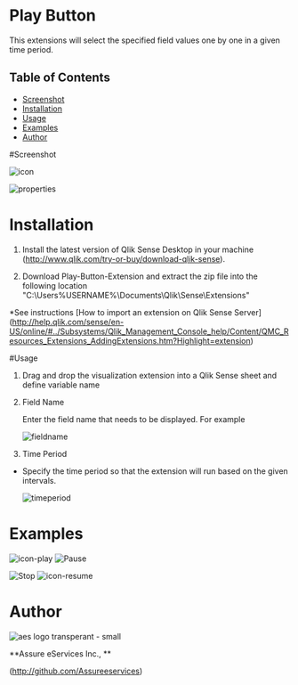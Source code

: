 # Play Button

This extensions will select the specified field values one by one in a given time period.

## Table of Contents
* [Screenshot](#screenshot)
* [Installation](#installation)
* [Usage](#usage)
* [Examples](#Examples)
* [Author](#author)



#Screenshot

![icon](https://user-images.githubusercontent.com/18327523/33881766-d80fbf3e-df5b-11e7-9549-c3cd37120854.png)

 ![properties](https://user-images.githubusercontent.com/18327523/33881855-2a918da0-df5c-11e7-9cce-25e51c716e8d.png)


# Installation

1. Install the latest version of Qlik Sense Desktop in your machine (http://www.qlik.com/try-or-buy/download-qlik-sense).

2. Download Play-Button-Extension and extract the zip file into the following location "C:\Users\%USERNAME%\Documents\Qlik\Sense\Extensions\"

*See instructions 
[How to import an extension on Qlik Sense Server]
(http://help.qlik.com/sense/en-US/online/#../Subsystems/Qlik_Management_Console_help/Content/QMC_Resources_Extensions_AddingExtensions.htm?Highlight=extension)

#Usage

1. Drag and drop the visualization extension into a Qlik Sense sheet and define variable name

2. Field Name

	Enter the field name that needs to be displayed. For example

   ![fieldname](https://user-images.githubusercontent.com/18327523/33880302-3d319496-df57-11e7-92bc-d74cff018c25.png) 

3. Time Period

  - Specify the time period so that the extension will run based on the given intervals.
	
     ![timeperiod](https://user-images.githubusercontent.com/18327523/33880332-50a24fd4-df57-11e7-808c-f59140c0706e.png)

 
# Examples
 
![icon-play](https://user-images.githubusercontent.com/18327523/33882711-0751c5e6-df5f-11e7-8b95-d2be1303d667.png)           ![Pause](https://user-images.githubusercontent.com/18327523/33879715-4b289470-df55-11e7-8eea-466a90f044b4.png)

![Stop](https://user-images.githubusercontent.com/18327523/33879733-5ab1c52e-df55-11e7-92bf-7d651eecb987.png)           ![icon-resume](https://user-images.githubusercontent.com/18327523/33881898-498bd274-df5c-11e7-8e0b-ad15890349cf.png)
	
# Author

![aes logo transperant - small](https://cloud.githubusercontent.com/assets/18327523/14427159/d6e64e9c-0010-11e6-9532-d4682e9ea0a0.png)

**Assure eServices Inc., **

(http://github.com/Assureeservices)


